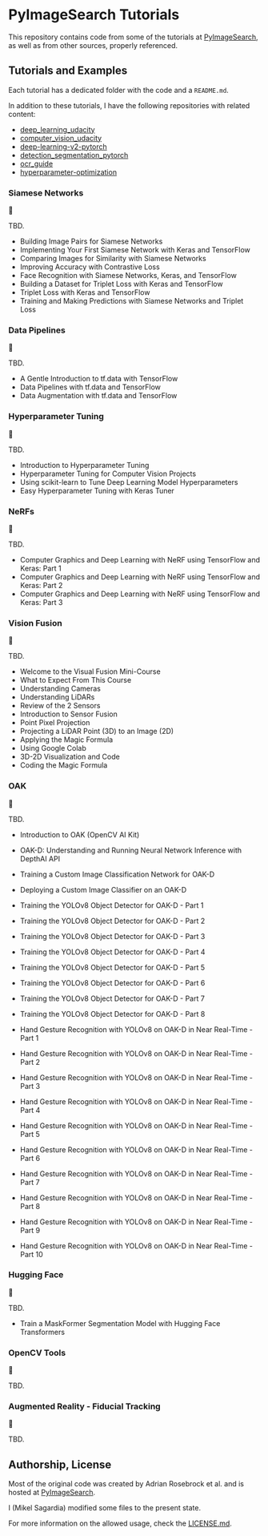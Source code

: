 # PyImageSearch Tutorials

This repository contains code from some of the tutorials at [PyImageSearch](https://pyimagesearch.com/), as well as from other sources, properly referenced.

## Tutorials and Examples

Each tutorial has a dedicated folder with the code and a `README.md`.

In addition to these tutorials, I have the following repositories with related content:

- [deep_learning_udacity](https://github.com/mxagar/deep_learning_udacity)
- [computer_vision_udacity](https://github.com/mxagar/computer_vision_udacity)
- [deep-learning-v2-pytorch](https://github.com/mxagar/deep-learning-v2-pytorch)
- [detection_segmentation_pytorch](https://github.com/mxagar/detection_segmentation_pytorch)
- [ocr_guide](https://github.com/mxagar/ocr_guide)
- [hyperparameter-optimization](https://github.com/mxagar/hyperparameter-optimization)

### Siamese Networks

<!--Page 3-->

:construction:

TBD.

- Building Image Pairs for Siamese Networks
- Implementing Your First Siamese Network with Keras and TensorFlow
- Comparing Images for Similarity with Siamese Networks
- Improving Accuracy with Contrastive Loss
- Face Recognition with Siamese Networks, Keras, and TensorFlow
- Building a Dataset for Triplet Loss with Keras and TensorFlow
- Triplet Loss with Keras and TensorFlow
- Training and Making Predictions with Siamese Networks and Triplet Loss

### Data Pipelines

<!--Page 2-->

:construction:

TBD.

- A Gentle Introduction to tf.data with TensorFlow
- Data Pipelines with tf.data and TensorFlow
- Data Augmentation with tf.data and TensorFlow

### Hyperparameter Tuning

<!--Page 2-->

:construction:

TBD.

- Introduction to Hyperparameter Tuning
- Hyperparameter Tuning for Computer Vision Projects 
- Using scikit-learn to Tune Deep Learning Model Hyperparameters
- Easy Hyperparameter Tuning with Keras Tuner

### NeRFs

<!--Page 2-->

:construction:

TBD.

- Computer Graphics and Deep Learning with NeRF using TensorFlow and Keras: Part 1
- Computer Graphics and Deep Learning with NeRF using TensorFlow and Keras: Part 2
- Computer Graphics and Deep Learning with NeRF using TensorFlow and Keras: Part 3

### Vision Fusion

<!--Page 5-->

:construction:

TBD.

- Welcome to the Visual Fusion Mini-Course
- What to Expect From This Course
- Understanding Cameras
- Understanding LiDARs
- Review of the 2 Sensors
- Introduction to Sensor Fusion
- Point Pixel Projection
- Projecting a LiDAR Point (3D) to an Image (2D)
- Applying the Magic Formula
- Using Google Colab
- 3D-2D Visualization and Code
- Coding the Magic Formula

### OAK

<!--Page 7-->

:construction:

TBD.

- Introduction to OAK (OpenCV AI Kit) 
- OAK-D: Understanding and Running Neural Network Inference with DepthAI API
- Training a Custom Image Classification Network for OAK-D
- Deploying a Custom Image Classifier on an OAK-D

- Training the YOLOv8 Object Detector for OAK-D - Part 1
- Training the YOLOv8 Object Detector for OAK-D - Part 2
- Training the YOLOv8 Object Detector for OAK-D - Part 3
- Training the YOLOv8 Object Detector for OAK-D - Part 4
- Training the YOLOv8 Object Detector for OAK-D - Part 5
- Training the YOLOv8 Object Detector for OAK-D - Part 6
- Training the YOLOv8 Object Detector for OAK-D - Part 7
- Training the YOLOv8 Object Detector for OAK-D - Part 8

- Hand Gesture Recognition with YOLOv8 on OAK-D in Near Real-Time - Part 1
- Hand Gesture Recognition with YOLOv8 on OAK-D in Near Real-Time - Part 2
- Hand Gesture Recognition with YOLOv8 on OAK-D in Near Real-Time - Part 3
- Hand Gesture Recognition with YOLOv8 on OAK-D in Near Real-Time - Part 4
- Hand Gesture Recognition with YOLOv8 on OAK-D in Near Real-Time - Part 5
- Hand Gesture Recognition with YOLOv8 on OAK-D in Near Real-Time - Part 6
- Hand Gesture Recognition with YOLOv8 on OAK-D in Near Real-Time - Part 7
- Hand Gesture Recognition with YOLOv8 on OAK-D in Near Real-Time - Part 8
- Hand Gesture Recognition with YOLOv8 on OAK-D in Near Real-Time - Part 9
- Hand Gesture Recognition with YOLOv8 on OAK-D in Near Real-Time - Part 10

### Hugging Face

<!--Page 7-->

:construction:

TBD.

- Train a MaskFormer Segmentation Model with Hugging Face Transformers

### OpenCV Tools

<!--Page 1-->

:construction:

TBD.

### Augmented Reality - Fiducial Tracking

<!--Page 1-->

:construction:

TBD.


## Authorship, License

Most of the original code was created by Adrian Rosebrock et al. and is hosted at [PyImageSearch](https://pyimagesearch.com/).

I (Mikel Sagardia) modified some files to the present state.

For more information on the allowed usage, check the [LICENSE.md](LICENSE.md).
